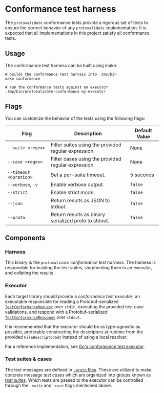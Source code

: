 # Conformance test harness

The `protovalidate` conformance tests provide a rigorous set of tests to ensure
the correct behavior of any `protovalidate` implementation. It is expected that
all implementations in this project satisfy all conformance tests.

## Usage

The conformance test harness can be built using make:

```shell
# builds the conformance test harness into .tmp/bin
make conformance 

# run the conformance tests against an executor
.tmp/bin/protovalidate-conformance my-executor
```

## Flags

You can customize the behavior of the tests using the following flags:

| Flag                   | Description                                          | Default Value |
|------------------------|------------------------------------------------------|---------------|
| `--suite <regex>`      | Filter suites using the provided regular expression. | None          |
| `--case <regex>`       | Filter cases using the provided regular expression.  | None          |
| `--timeout <duration>` | Set a per-suite timeout.                             | 5 seconds     |
| `--verbose`, `-v`      | Enable verbose output.                               | `false`       |
| `--strict`             | Enable strict mode.                                  | `false`       |
| `--json`               | Return results as JSON to stdout.                    | `false`       |
| `--proto`              | Return results as binary serialized proto to stdout. | `false`       |

## Components

### Harness

This binary is the `protovalidate` _conformance test harness_. The harness is
responsible for building the test suites, shepherding them to an executor, and
collating the results.

### Executor

Each target library should provide a _conformance test executor_, an executable
responsible for reading a Protobuf-serialized [`TestConformanceRequest`][harness-proto] over
`stdin`, executing the provided test case validations, and respond with a
Protobuf-serialized [`TestConformanceResponse`][harness-proto] over `stdout`.

It is recommended that the executor should be as type-agnostic as possible,
preferably constructing the descriptors at runtime from the provided 
`FileDescriptorSet` instead of using a local resolver.

For a reference implementation, see [Go's conformance test executor][pv-go].

### Test suites & cases

The test messages are defined in [`.proto` files][cases-proto]. These are
utilized to make concrete message _test cases_ which are organized into groups
known as [_test suites_][suites]. Which tests are passed to the executor can be
controlled through the `-suite` and `-case` flags mentioned above.

[harness-proto]: /proto/protovalidate-testing/buf/validate/conformance/harness/harness.proto
[cases-proto]: /proto/protovalidate-testing/buf/validate/conformance/cases
[suites]: /tools/protovalidate-conformance/internal/cases
[pv-go]: https://github.com/bufbuild/protovalidate-go/internal/cmd/protovalidate-conformance-go